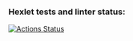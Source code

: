 ### Hexlet tests and linter status:
[![Actions Status](https://github.com/MaxVilson/frontend-project-lvl1/workflows/hexlet-check/badge.svg)](https://github.com/MaxVilson/frontend-project-lvl1/actions)
